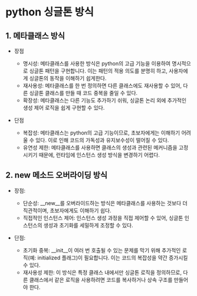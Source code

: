 # python 싱글톤 방식

## 1. 메타클래스 방식

- 장점
    - 명시성: 메타클래스를 사용한 방식은 python의 고급 기능을 이용하여 명시적으로 싱글톤 패턴을 구현합니다. 이는 패턴의 적용 의도를 분명히 하고, 사용자에게 싱글톤의 동작을 이해하기 쉽게한다.
    - 재사용성: 메타클래스를 한 번 정의하면 다른 클래스에도 재사용할 수 있어, 다른 싱글톤 클래스를 만들 때 코드 중복을 줄일 수 있다.
    - 확장성: 메타클래스는 다른 기능도 추가하기 쉬워, 싱글톤 논리 외에 추가적인 생성 제어 로직을 쉽게 구현할 수 있다.

- 단점
    - 복잡성: 메타클래스는 python의 고급 기능이므로, 초보자에게는 이해하기 어려울 수 있다. 이로 인해 코드의 가독성과 유지보수성이 떨어질 수 있다.
    - 유연성 제한:  메타클래스를 사용하면 클래스의 생성과 관련된 메커니즘을 고정시키기 때문에, 런타임에 인스턴스 생성 방식을 변경하기 어렵다.

## 2. new 메소드 오버라이딩 방식
- 장점:
    - 단순성: __new__를 오버라이드하는 방식은 메타클래스를 사용하는 것보다 더 직관적이며, 초보자에게도 이해하기 쉽다.
    - 직접적인 인스턴스 제어: 인스턴스 생성 과정을 직접 제어할 수 있어, 싱글톤 인스턴스의 생성과 초기화를 세밀하게 조정할 수 있다.

- 단점:
    - 초기화 중복: __init__이 여러 번 호출될 수 있는 문제를 막기 위해 추가적인 로직(예: initialized 플래그)이 필요합니다. 이는 코드의 복잡성을 약간 증가시킬 수 있다.
    - 재사용성 제한: 이 방식은 특정 클래스 내에서만 싱글톤 로직을 정의하므로, 다른 클래스에서 같은 로직을 사용하려면 코드를 복사하거나 상속 구조를 만들어야 한다.